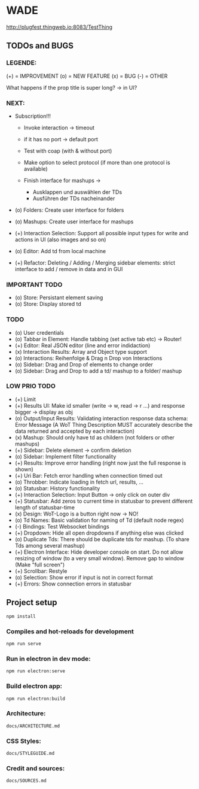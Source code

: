 # WADE
http://plugfest.thingweb.io:8083/TestThing

## TODOs and BUGS 
### LEGENDE:
(+) = IMPROVEMENT
(o) = NEW FEATURE
(x) = BUG
(-) = OTHER


What happens if the prop title is super long? -> in UI? 


### NEXT: 
- Subscription!!!
    - Invoke interaction -> timeout
    - if it has no port -> default port
    - Test with coap (with & without port)
    - Make option to select protocol (if more than one protocol is available)

    - Finish interface for mashups -> 
        - Ausklappen und auswählen der TDs 
        - Ausführen der TDs nacheinander 

- (o) Folders: Create user interface for folders
- (o) Mashups: Create user interface for mashups
- (+) Interaction Selection: Support all possible input types for write and actions in UI (also images and so on)
- (o) Editor: Add td from local machine
- (+) Refactor: Deleting / Adding / Merging sidebar elements: strict interface to add / remove in data and in GUI 


### IMPORTANT TODO
- (o) Store: Persistant element saving
- (o) Store: Display stored td

### TODO 
- (o) User credentials
- (o) Tabbar in Element: Handle tabbing (set active tab etc) -> Router!
- (+) Editor: Real JSON editor (line and error indidaction)
- (x) Interaction Results: Array and Object type support 
- (o) Interactions: Reihenfolge & Drag n Drop von Interactions
- (o) Sidebar: Drag and Drop of elements to change order 
- (o) Sidebar: Drag and Drop to add a td/ mashup to a folder/ mashup

### LOW PRIO TODO
- (+) Limit
- (+) Results UI: Make id smaller (write -> w, read -> r ...) and response bigger -> display as obj
- (o) Output/Input Results: Validating interaction response data schema: Error Message (A WoT Thing Description MUST accurately describe the data returned and accepted by each interaction)
- (x) Mashup: Should only have td as childern (not folders or other mashups) 
- (+) Sidebar: Delete element -> confirm deletion
- (o) Sidebar: Implement filter functionality
- (+) Results: Improve error handling (right now just the full response is shown)
- (+) Uri Bar: Fetch error handling when connection timed out
- (o) Throbber: Indicate loading in fetch url, results, ...
- (o) Statusbar: History functionality
- (+) Interaction Selection: Input Button -> only click on outer div 
- (+) Statusbar: Add zeros to current time in statusbar to prevent different length of statusbar-time
- (x) Design: WoT-Logo is a button right now -> NO!
- (o) Td Names: Basic validation for naming of Td (default node regex)
- (-) Bindings: Test Websocket bindings
- (+) Dropdown: Hide all open dropdowns if anything else was clicked
- (o) Duplicate Tds: There should be duplicate tds for mashup. (To share Tds among several mashup)
- (+) Electron Interface: 
        Hide developer console on start. 
        Do not allow resizing of window (to a very small window).
        Remove gap to window (Make "full screen")
- (+) Scrollbar: Restyle
- (o) Selection: Show error if input is not in correct format
- (+) Errors: Show connection errors in statusbar

## Project setup
```
npm install
```

### Compiles and hot-reloads for development
```
npm run serve
```

### Run in electron in dev mode: 
```
npm run electron:serve
```

### Build electron app: 
```
npm run electron:build
```

### Architecture:
    docs/ARCHITECTURE.md

### CSS Styles:
    docs/STYLEGUIDE.md

### Credit and sources: 
    docs/SOURCES.md